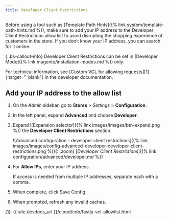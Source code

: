 ```yaml
---
title: Developer Client Restrictions
---
```


Before using a tool such as [Template Path Hints]({% link system/template-path-hints.md %}), make sure to add your IP address to the Developer Client Restrictions  allow list to avoid disrupting the shopping experience of customers in the store. If you don’t know your IP address, you can search for it online.

{:.bs-callout-info}
Developer Client Restrictions can be set in [Developer Mode]({% link magento/installation-modes.md %}) only.

For technical information, see [Custom VCL for allowing requests][1]{:target="_blank"} in the developer documentation.

## Add your IP address to the allow list

1. On the _Admin_ sidebar, go to **Stores** > _Settings_ > **Configuration**.

1. In the left panel, expand **Advanced** and choose **Developer**.

1. Expand ![Expansion selector]({% link images/images/btn-expand.png %}) the **Developer Client Restrictions** section.

    ![Advanced configuration - developer client restrictions]({% link images/images/config-advanced-developer-developer-client-restrictions.png %}){: .zoom}
    [_Developer Client Restrictions_]({% link configuration/advanced/developer.md %})

1. For **Allow IPs**, enter your IP address.

   If access is needed from multiple IP addresses, separate each with a comma.

1. When complete, click <span class="btn">Save Config</span>.

1. When prompted, refresh any invalid caches.

[1]: {{ site.devdocs_url }}/cloud/cdn/fastly-vcl-allowlist.html
